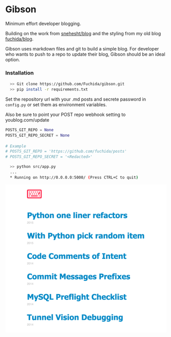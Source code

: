 # Gibson
Minimum effort developer blogging.

Building on the work from [snehesht/blog](https://github.com/snehesht/blog) and the styling from
my old blog [fuchida/blog](https://github.com/Fuchida/Archive/tree/master/blog.fuchida.me).

Gibson uses markdown files and git to build a simple blog. For developer who wants
to push to a repo to update their blog, Gibson should be an ideal option.

### Installation

```sh
  >> Git clone https://github.com/Fuchida/gibson.git
  >> pip install -r requirements.txt
```

Set the repository url with your .md posts and secrete password in `config.py`
or set them as environment variables.

Also be sure to point your POST repo webhook setting to youblog.com/update

```python
POSTS_GIT_REPO = None
POSTS_GIT_REPO_SECRET = None

# Example
# POSTS_GIT_REPO = 'https://github.com/fuchida/posts'
# POSTS_GIT_REPO_SECRET = '<Redacted>'
```

```sh
  >> python src/app.py
  ...
  * Running on http://0.0.0.0:5000/ (Press CTRL+C to quit)
```

![Screenshot](docs/images/main_page.png)
